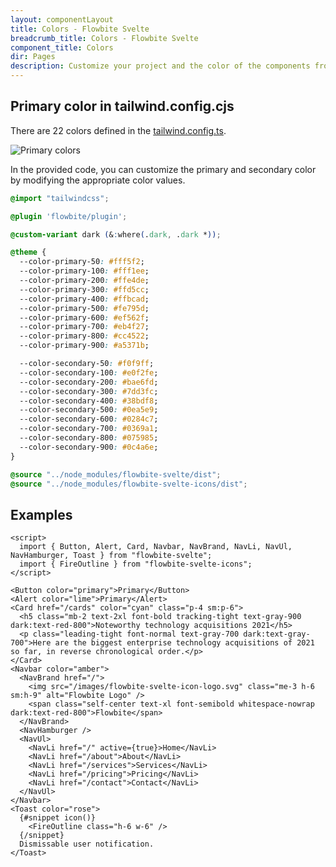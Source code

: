 ```yaml
---
layout: componentLayout
title: Colors - Flowbite Svelte
breadcrumb_title: Colors - Flowbite Svelte
component_title: Colors
dir: Pages
description: Customize your project and the color of the components from Flowbite Svelte by editing the Tailwind configuration file from the root folder
---
```


<script>
  import { TableProp, TableDefaultRow, CompoAttributesViewer } from '../../utils';
  import { A, Img, P } from '$lib';
</script>

## Primary color in tailwind.config.cjs

There are 22 colors defined in the <A href="https://github.com/themesberg/flowbite-svelte-next/blob/main/tailwind.config.ts">tailwind.config.ts</A>.

<Img src="/images/colors.webp" alt="Primary colors" class="flex justify-center rounded-lg p-8" />

In the provided code, you can customize the primary and secondary color by modifying the appropriate color values.

```css
@import "tailwindcss";

@plugin 'flowbite/plugin';

@custom-variant dark (&:where(.dark, .dark *));

@theme {
  --color-primary-50: #fff5f2;
  --color-primary-100: #fff1ee;
  --color-primary-200: #ffe4de;
  --color-primary-300: #ffd5cc;
  --color-primary-400: #ffbcad;
  --color-primary-500: #fe795d;
  --color-primary-600: #ef562f;
  --color-primary-700: #eb4f27;
  --color-primary-800: #cc4522;
  --color-primary-900: #a5371b;

  --color-secondary-50: #f0f9ff;
  --color-secondary-100: #e0f2fe;
  --color-secondary-200: #bae6fd;
  --color-secondary-300: #7dd3fc;
  --color-secondary-400: #38bdf8;
  --color-secondary-500: #0ea5e9;
  --color-secondary-600: #0284c7;
  --color-secondary-700: #0369a1;
  --color-secondary-800: #075985;
  --color-secondary-900: #0c4a6e;
}

@source "../node_modules/flowbite-svelte/dist";
@source "../node_modules/flowbite-svelte-icons/dist";
```

## Examples

```svelte example class="flex flex-col gap-4"
<script>
  import { Button, Alert, Card, Navbar, NavBrand, NavLi, NavUl, NavHamburger, Toast } from "flowbite-svelte";
  import { FireOutline } from "flowbite-svelte-icons";
</script>

<Button color="primary">Primary</Button>
<Alert color="lime">Primary</Alert>
<Card href="/cards" color="cyan" class="p-4 sm:p-6">
  <h5 class="mb-2 text-2xl font-bold tracking-tight text-gray-900 dark:text-red-800">Noteworthy technology acquisitions 2021</h5>
  <p class="leading-tight font-normal text-gray-700 dark:text-gray-700">Here are the biggest enterprise technology acquisitions of 2021 so far, in reverse chronological order.</p>
</Card>
<Navbar color="amber">
  <NavBrand href="/">
    <img src="/images/flowbite-svelte-icon-logo.svg" class="me-3 h-6 sm:h-9" alt="Flowbite Logo" />
    <span class="self-center text-xl font-semibold whitespace-nowrap dark:text-red-800">Flowbite</span>
  </NavBrand>
  <NavHamburger />
  <NavUl>
    <NavLi href="/" active={true}>Home</NavLi>
    <NavLi href="/about">About</NavLi>
    <NavLi href="/services">Services</NavLi>
    <NavLi href="/pricing">Pricing</NavLi>
    <NavLi href="/contact">Contact</NavLi>
  </NavUl>
</Navbar>
<Toast color="rose">
  {#snippet icon()}
    <FireOutline class="h-6 w-6" />
  {/snippet}
  Dismissable user notification.
</Toast>
```
